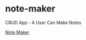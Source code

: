 # note-maker
CRUD App - A User Can Make Notes

[Note Maker](https://powerful-chamber-48769.herokuapp.com/)